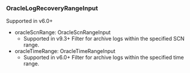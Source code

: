 ### OracleLogRecoveryRangeInput
Supported in v6.0+

- oracleScnRange: OracleScnRangeInput
  - Supported in v9.3+
      Filter for archive logs within the specified SCN range.
- oracleTimeRange: OracleTimeRangeInput
  - Supported in v6.0+
      Filter for archive logs within the specified time range.
